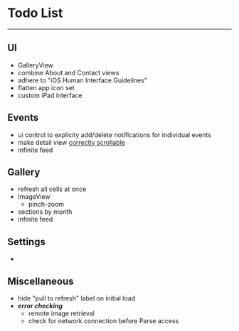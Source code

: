 # Todo List

---

## UI
* GalleryView
* combine About and Contact views
* adhere to "iOS Human Interface Guidelines"
* flatten app icon set
* custom iPad interface


## Events
* ui control to explicity add/delete notifications for individual events
* make detail view [correctly scrollable](http://stackoverflow.com/questions/12905568/how-do-i-use-uiscrollview-in-storyboard/19476991#19476991)
* infinite feed


## Gallery
* refresh all cells at once
* ImageView
    * pinch-zoom
* sections by month
* infinite feed


## Settings
* 


## Miscellaneous
* hide "pull to refresh" label on initial load
* ___error checking___
    * remote image retrieval
    * check for network connection before Parse access